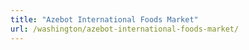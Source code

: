 ```yaml
---
title: "Azebot International Foods Market"
url: /washington/azebot-international-foods-market/
---
```

